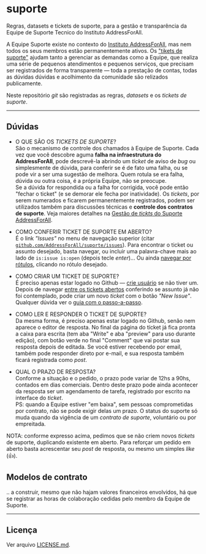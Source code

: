 # suporte
Regras, datasets e tickets de suporte, para a gestão e transparência da Equipe de Suporte Tecnico do Instituto AddressForAll.

A Equipe Suporte existe no contexto do  [Instituto AddressForAll](http://addressforall.org), mas nem todos os seus membros estão permanentemente ativos. Os ["tikets de suporte"](https://github.com/AddressForAll/suporte/issues) ajudam tanto a gerenciar as demandas como a Equipe, que realiza uma série de pequenos atendimentos e pequenos serviços, que precisam ser registrados de forma transparente &mdash; toda a prestação de contas, todas as dúvidas dúvidas e acolhimento da comunidade são relizados publicamente.

Neste repositório *git* são registradas as regras, *datasets* e os _tickets de suporte_.

-----

## Dúvidas

* O QUE SÂO OS _TICKETS DE SUPORTE_?<br/> São o mecanismo de controle dos chamados à Equipe de Suporte.<!--, implementados como *issues*--> Cada vez que você descobre aguma **falha na infraestrutura do AddressForAll**, pode descrevê-la abrindo um *ticket* de aviso de *bug* ou simplesmente de dúvida, para conferir se é de fato uma falha, ou se pode vir a ser uma sugestão de melhora. Quem rotula se era falha, dúvida ou outra coisa, é a própria Equipe, não se preocupe. <br/>Se a dúvida for respondida ou a falha for corrigida, você pode então "fechar o ticket" (e se demorar ele fecha por inatividade). Os *tickets*, por serem numerados e ficarem permanentemente registrados, podem ser utilizados também para discussões técnicas e **controle dos contratos de suporte**. Veja maiores detalhes na [Gestão de _tickts_ do Suporte AddressForAll](docs/tickets.md).

* COMO CONFERIR TICKET DE SUPORTE EM ABERTO?<br/> É o link *"Issues"* no menu de navegação superior (citar [`github.com/AddressForAll/suporte/issues`](https://github.com/AddressForAll/suporte/issues)). Para encontrar o ticket ou assunto desejado, basta navegar, ou incluir uma palavra-chave mais ao lado de `is:issue is:open` (depois tecle *enter*)...  Ou ainda [navegar por rótulos](https://github.com/AddressForAll/suporte/labels), clicando no rótulo desejado.

* COMO CRIAR UM TICKET DE SUPORTE?<br/> É preciso apenas estar logado no Github &mdash; [crie usuário](https://github.com/join) se não tiver um. Depois de navegar [entre os tickets abertos](https://github.com/AddressForAll/suporte/issues) conferindo se assunto já não foi contemplado, pode criar um novo *ticket* com o botão *"New Issue"*. Qualquer dúvida ver o [guia com o passo-a-passo](https://help.github.com/articles/creating-an-issue/).

* COMO LER E RESPONDER O TICKET DE SUPORTE?<br/> Da mesma forma,  é preciso apenas estar logado no Github, senão nem aparece o editor de resposta. No final da página do tícket já fica pronta a caixa para escrita (tem aba "Write" e aba "preview" para uso durante edição), com botão verde no final  "Comment" que vai postar sua resposta depois de editada. Se você estiver recebendo por email, também pode responder direto por e-mail, e sua resposta também ficará registrada como *post*.

* QUAL O PRAZO DE RESPOSTA?<br/> Conforme a situação e o pedido, o prazo pode variar de 12hs a 90hs, contados em dias comerciais. Dentro deste prazo pode ainda acontecer da resposta ser um agendamento de tarefa, registrado por escrito na interface do *ticket*.  <br/>PS: quando a Equipe estiver "em baixa", sem pessoas comprometidas por contrato, não se pode exigir delas um prazo. O status do suporte só muda quando da vigência de um *contrato de suporte*, voluntário ou por empreitada. 

NOTA: conforme expresso acima, pedimos que se não criem novos *tickets* de suporte, duplicando existente em aberto. Para reforçar um pedido em aberto basta acrescentar seu *post* de resposta, ou mesmo um simples *like* (👍).

## Modelos de contrato

.. a construir, mesmo que não hajam valores financeiros envolvidos, há que se registrar as horas de colaboração cedidas pelo membro da Equipe de Suporte.

-----

## Licença

Ver arquivo [LICENSE.md](LICENSE.md).

